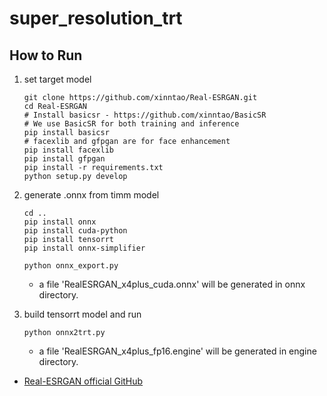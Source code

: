 # super_resolution_trt

## How to Run

1. set target model
    ```
    git clone https://github.com/xinntao/Real-ESRGAN.git
    cd Real-ESRGAN
    # Install basicsr - https://github.com/xinntao/BasicSR
    # We use BasicSR for both training and inference
    pip install basicsr
    # facexlib and gfpgan are for face enhancement
    pip install facexlib
    pip install gfpgan
    pip install -r requirements.txt
    python setup.py develop
    ```

2. generate .onnx from timm model
    ```
    cd ..
    pip install onnx
    pip install cuda-python
    pip install tensorrt
    pip install onnx-simplifier

    python onnx_export.py
    ```
    - a file 'RealESRGAN_x4plus_cuda.onnx' will be generated in onnx directory.

3. build tensorrt model and run
    ```
    python onnx2trt.py
    ```
    - a file 'RealESRGAN_x4plus_fp16.engine' will be generated in engine directory.


- [Real-ESRGAN official GitHub](https://github.com/xinntao/Real-ESRGAN)
